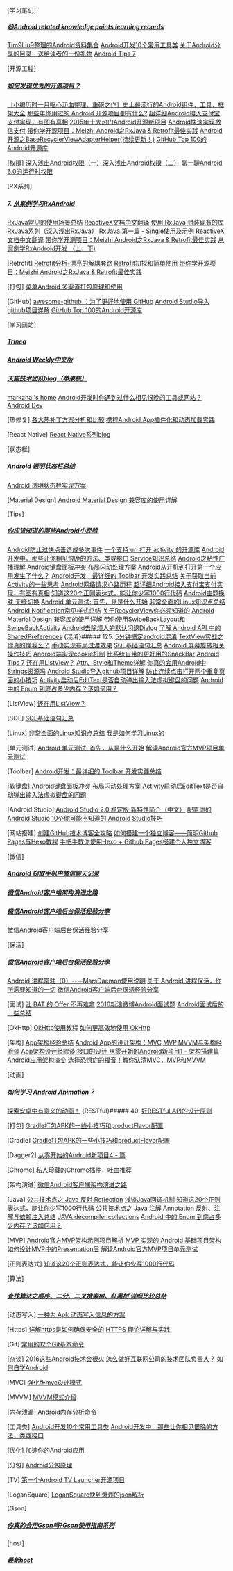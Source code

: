 [学习笔记]
##### [:smile:Android related knowledge points learning records](https://github.com/ZQiang94/StudyRecords)
[Tim9Liu9整理的Android资料集合](https://github.com/Tim9Liu9/TimLiu-Android)
[Android开发10个常用工具类](http://www.devstore.cn/essay/essayInfo/5862.html)
[关于Android分享的目录 - 送给读者的一份礼物](http://www.jianshu.com/p/780658b79227)
[Android Tips 7](http://www.wangchenlong.org/2016/02/25/tips/1605/072-android-tips-7/)



[开源工程]
#####  [如何发现优秀的开源项目？](http://mp.weixin.qq.com/s?__biz=MzA4NTQwNDcyMA==&mid=2650662079&idx=1&sn=65605f0d9bd741d38f0b179980dc09f1&scene=23&srcid=0729BwJZYHqM2sAT0szKPXXv#rd)
[［小编历时一月呕心沥血整理，重磅之作］史上最流行的Android组件、工具、框架大全](http://mp.weixin.qq.com/s?__biz=MzI0MjE3OTYwMg==&mid=2649547926&idx=1&sn=a26de59d5265beb8417f4a4ff70fb91e&scene=1&srcid=0813wA4x1GDBLE23yjpNScE8#wechat_redirect)
[那些年你用过的 Android 开源项目都有什么?](http://diycode.cc/topics/8)
[超详细Android接入支付宝支付实现，有图有真相](http://www.jianshu.com/p/2aa2e8748476)
[2015年十大热门Android开源新项目](http://www.jianshu.com/p/aa7238cd8daf)
[Android快速实现微信支付](http://www.jianshu.com/p/c97639279d2e)
[带你学开源项目：Meizhi Android之RxJava & Retrofit最佳实践](https://wingjay.com/2016/04/13/%E5%B8%A6%E4%BD%A0%E5%AD%A6%E5%BC%80%E6%BA%90%E9%A1%B9%E7%9B%AE%EF%BC%9AMeizhi-Android%E4%B9%8BRxJava-Retrofit%E6%9C%80%E4%BD%B3%E5%AE%9E%E8%B7%B5/)
[Android开源之BaseRecyclerViewAdapterHelper(持续更新！)](http://www.jianshu.com/p/e730462138bd)
[GitHub Top 100的Android开源库](http://mp.weixin.qq.com/s?__biz=MzA4NTQwNDcyMA==&mid=402675429&idx=1&sn=ba3afd2069004b220eaa8a77fdecbaf7#rd)



[权限]
[深入浅出Android权限（一）](http://imxie.cc/2016/02/26/%E3%80%90%E8%AF%91%E3%80%91%E6%B7%B1%E5%85%A5%E6%B5%85%E5%87%BAAndroid%E6%9D%83%E9%99%90%EF%BC%88%E4%B8%80%EF%BC%89/)[深入浅出Android权限（二）](http://imxie.cc/2016/02/29/%E6%B7%B1%E5%85%A5%E6%B5%85%E5%87%BAAndroid%E6%9D%83%E9%99%90%EF%BC%88%E4%BA%8C%EF%BC%89/)
[聊一聊Android 6.0的运行时权限](http://droidyue.com/blog/2016/01/17/understanding-marshmallow-runtime-permission/)


[RX系列]
##### 7. [从案例学习RxAndroid](http://blog.chengdazhi.com/index.php/140)
[RxJava常见的使用场景总结](https://github.com/THEONE10211024/RxJavaSamples)
[ReactiveX文档中文翻译](https://mcxiaoke.gitbooks.io/rxdocs/content/)
[使用 RxJava 封装现有的库](https://github.com/xitu/gold-miner/blob/master/TODO/wrapping-existing-libraries-with-rxjava.md)
[RxJava系列（深入浅出RxJava）](http://blog.csdn.net/lzyzsd/article/details/41833541)
[RxJava 第一篇 - Single使用及示例](http://www.jianshu.com/p/abced47815d9)
[ReactiveX文档中文翻译](http://uprogrammer.cn/rxjava_cn/)
[带你学开源项目：Meizhi Android之RxJava & Retrofit最佳实践](https://wingjay.com/2016/04/13/%E5%B8%A6%E4%BD%A0%E5%AD%A6%E5%BC%80%E6%BA%90%E9%A1%B9%E7%9B%AE%EF%BC%9AMeizhi-Android%E4%B9%8BRxJava-Retrofit%E6%9C%80%E4%BD%B3%E5%AE%9E%E8%B7%B5/)
[从案例学RxAndroid开发 （上、下)](http://mp.weixin.qq.com/s?__biz=MzA4MjA0MTc4NQ==&mid=504089555&idx=3&sn=094a2c4f7072fb9e113b12541001f622#rd)



[Retrofit]
[Retrofit分析-漂亮的解耦套路](http://www.jianshu.com/p/45cb536be2f4)
[Retrofit初探和简单使用](http://mp.weixin.qq.com/s?__biz=MjM5NDkxMTgyNw==&mid=2653057382&idx=2&sn=68c882cc9fc197f67ad7caba80630314#wechat_redirect)
[带你学开源项目：Meizhi Android之RxJava & Retrofit最佳实践](https://wingjay.com/2016/04/13/%E5%B8%A6%E4%BD%A0%E5%AD%A6%E5%BC%80%E6%BA%90%E9%A1%B9%E7%9B%AE%EF%BC%9AMeizhi-Android%E4%B9%8BRxJava-Retrofit%E6%9C%80%E4%BD%B3%E5%AE%9E%E8%B7%B5/)



[打包]
[菜单Android 多渠道打包原理和使用](http://news.oneapm.com/android-da-bao/)



[GitHub]
[awesome-github ：为了更好地使用 GitHub](https://gold.xitu.io/entry/56d7a0f31532bc0050741afc)
[Android Studio导入github项目详解](http://blog.csdn.net/lyhhj/article/details/48789705)
[GitHub Top 100的Android开源库](http://mp.weixin.qq.com/s?__biz=MzA4NTQwNDcyMA==&mid=402675429&idx=1&sn=ba3afd2069004b220eaa8a77fdecbaf7#rd)



[学习网站]
##### [Trinea](http://www.trinea.cn/)
##### [Android Weekly中文版](http://wiki.jikexueyuan.com/project/android-weekly)
##### [天猫技术团队blog（苹果核）](http://pingguohe.net/)
[markzhai's home](http://blog.zhaiyifan.cn/)
[Android开发时你遇到过什么相见恨晚的工具或网站？](https://www.zhihu.com/question/27140400)
[Android Dev](http://www.jianshu.com/collection/6e31b7354a48)



[热修复]
[各大热补丁方案分析和比较](http://blog.zhaiyifan.cn/2015/11/20/HotPatchCompare/)
[携程Android App插件化和动态加载实践](http://www.infoq.com/cn/articles/ctrip-android-dynamic-loading)


[React Native]
[React Native系列blog](http://www.lcode.org/react-native-source-hacker/)


[状态栏]
##### [Android 透明状态栏总结](https://niorgai.github.io/2016/03/20/Android-transulcent-status-bar/)
[Android 透明状态栏实现方案](http://blog.csdn.net/fanxin_92/article/details/51086144)


[Material Design]
[Android Material Design 兼容库的使用详解](http://www.jianshu.com/p/1e6eed09d48b)



[Tips]
##### [你应该知道的那些Android小经验](http://mp.weixin.qq.com/s?__biz=MzA4MjU5NTY0NA==&mid=404388098&idx=1&sn=8bbbba7692dca68cdda2212dec4d86c0&scene=1&srcid=0320gXPloap70ixGeYnNUaAW#wechat_redirect)
[Android防止过快点击造成多次事件](http://blog.csdn.net/mrzhang_happy/article/details/51087765)
[一个支持 url 打开 activity 的开源库](https://github.com/mzule/ActivityRouter)
[Android开发中，那些让你相见恨晚的方法、类或接口](http://liukun.engineer/2016/04/11/Android%E5%BC%80%E5%8F%91%E4%B8%AD%EF%BC%8C%E9%82%A3%E4%BA%9B%E8%AE%A9%E4%BD%A0%E7%9B%B8%E8%A7%81%E6%81%A8%E6%99%9A%E7%9A%84%E6%96%B9%E6%B3%95%E3%80%81%E7%B1%BB%E6%88%96%E6%8E%A5%E5%8F%A3/)
[Service知识总结](http://mouxuejie.com/blog/2016-04-16/service-intentservice-analysis/)
[Android之粘性广播理解](http://blog.csdn.net/way_ping_li/article/details/8016688)
[Android键盘面板冲突 布局闪动处理方案](https://github.com/Jacksgong/JKeyboardPanelSwitch)
[Android从开机到打开第一个应用发生了什么？](https://segmentfault.com/a/1190000004676352)
[Android开发：最详细的 Toolbar 开发实践总结](http://www.jianshu.com/p/79604c3ddcae)
[关于获取当前Activity的一些思考](http://droidyue.com/blog/2016/02/21/thinking-of-getting-the-current-activity-in-android/)
[Android网络请求心路历程](http://www.jianshu.com/p/3141d4e46240)
[超详细Android接入支付宝支付实现，有图有真相](http://www.jianshu.com/p/2aa2e8748476)
[知道这20个正则表达式，能让你少写1000行代码](http://www.jianshu.com/p/e7bb97218946)
[Android主题换肤 无缝切换](http://www.jianshu.com/p/af7c0585dd5b)
[Android 单元测试: 首先，从是什么开始](https://segmentfault.com/a/1190000004930175)
[非常全面的Linux知识点总结](http://www.codeceo.com/article/linux-tips.html)
[ Android Notification常见样式总结](http://blog.csdn.net/w804518214/article/details/51231946)
[关于RecyclerView你必须知道的](http://blog.csdn.net/mynameishuangshuai/article/details/51153978)
[Android Material Design 兼容库的使用详解](http://www.jianshu.com/p/1e6eed09d48b)
[带你使用SwipeBackLayout和SwipeBackActivity](http://www.jianshu.com/p/92b884d8471c)
[Android去除烦人的默认闪退Dialog](http://sixwolf.net/blog/2016/04/11/Android%E5%8E%BB%E9%99%A4%E7%83%A6%E4%BA%BA%E7%9A%84%E9%97%AA%E9%80%80%E5%BC%B9%E7%AA%97/)
[了解 Android API 中的 SharedPreferences](http://mp.weixin.qq.com/s?__biz=MzA3MDMyMjkzNg==&mid=2652261666&idx=1&sn=9cc50beed8c8ef601c11755f4740e456&scene=0#wechat_redirect%EF%BC%89)
{混淆}##### 125. [5分钟搞定android混淆](http://www.jianshu.com/p/f3455ecaa56e)
[TextView实战之你真的懂我么？](http://blog.csdn.net/sdkfjksf/article/details/51317204)
[手动实现布局过渡效果](http://www.jcodecraeer.com/a/anzhuokaifa/androidkaifa/2015/0629/3119.html)
[SQL基础语句汇总](http://www.jcodecraeer.com/a/shujuku/2015/1024/3619.html)
[Android 屏幕旋转相关操作技巧](http://www.jcodecraeer.com/a/anzhuokaifa/androidkaifa/2016/0425/4177.html)
[Android端实现cookie机制](http://www.jianshu.com/p/b7d333f93c73)
[比系统自带的更好用的SnackBar](http://www.jianshu.com/p/e3c82b98f151)
[Android Tips 7](http://www.wangchenlong.org/2016/02/25/tips/1605/072-android-tips-7/)
[还在用ListView？](http://www.jianshu.com/p/a92955be0a3e)
[Attr、Style和Theme详解](http://www.jianshu.com/p/dd79220b47dd)
[你真的会用Android中Strings资源吗](http://www.jianshu.com/p/bf8c4b4c8049)
[Android Studio导入github项目详解](http://blog.csdn.net/lyhhj/article/details/48789705)
[防止连续点击打开两个重复页面的小技巧](http://mafei.me/2016/04/12/Android-%E9%98%B2%E6%AD%A2%E8%BF%9E%E7%BB%AD%E7%82%B9%E5%87%BB%E6%89%93%E5%BC%80%E4%B8%A4%E4%B8%AA%E9%87%8D%E5%A4%8D%E9%A1%B5%E9%9D%A2%E7%9A%84%E5%B0%8F%E6%8A%80%E5%B7%A7/)
[Activity启动后EditText是否自动弹出输入法虚拟键盘的问题](http://mafei.me/2016/02/27/Activity%E5%90%AF%E5%8A%A8%E5%90%8EEditText%E6%98%AF%E5%90%A6%E8%87%AA%E5%8A%A8%E5%BC%B9%E5%87%BA%E8%BE%93%E5%85%A5%E6%B3%95%E8%99%9A%E6%8B%9F%E9%94%AE%E7%9B%98%E7%9A%84%E9%97%AE%E9%A2%98/)
[Android 中的 Enum 到底占多少内存？该如何用？](http://www.jianshu.com/p/6052cd4ea9ae)



[ListView]
[还在用ListView？](http://www.jianshu.com/p/a92955be0a3e)



[SQL]
[SQL基础语句汇总](http://www.jcodecraeer.com/a/shujuku/2015/1024/3619.html)


[Linux]
[非常全面的Linux知识点总结](http://www.codeceo.com/article/linux-tips.html)
[我是如何学习Linux的](https://www.sdk.cn/news/3230)



[单元测试]
[Android 单元测试: 首先，从是什么开始](https://segmentfault.com/a/1190000004930175)
[解读Android官方MVP项目单元测试](http://www.jcodecraeer.com/a/anzhuokaifa/androidkaifa/2016/0425/4178.html)


[Toolbar]
[Android开发：最详细的 Toolbar 开发实践总结](http://www.jianshu.com/p/79604c3ddcae)

[软键盘]
[Android键盘面板冲突 布局闪动处理方案](https://github.com/Jacksgong/JKeyboardPanelSwitch)
[Activity启动后EditText是否自动弹出输入法虚拟键盘的问题](http://mafei.me/2016/02/27/Activity%E5%90%AF%E5%8A%A8%E5%90%8EEditText%E6%98%AF%E5%90%A6%E8%87%AA%E5%8A%A8%E5%BC%B9%E5%87%BA%E8%BE%93%E5%85%A5%E6%B3%95%E8%99%9A%E6%8B%9F%E9%94%AE%E7%9B%98%E7%9A%84%E9%97%AE%E9%A2%98/)


[Android Studio]
[Android Studio 2.0 稳定版 新特性简介（中文）](http://chinagdg.org/2016/04/android-studio-2-0/)
[配置你的 Android Studio](http://gold.xitu.io/entry/570b79f071cfe4005fa5cda5)
[10个你可能不知道的 Android Studio技巧](http://www.jcodecraeer.com/a/anzhuokaifa/Android_Studio/2016/0424/4172.html)


[网站搭建]
[创建GitHub技术博客全攻略](http://blog.csdn.net/renfufei/article/details/37725057/)
[如何搭建一个独立博客——简明Github Pages与Hexo教程](http://www.jianshu.com/p/05289a4bc8b2)
[手把手教你使用Hexo + Github Pages搭建个人独立博客](https://segmentfault.com/a/1190000004947261)


[微信]
##### [Android 窃取手机中微信聊天记录](http://icodeyou.com/2015/06/05/2015-06-05-%20%E8%8E%B7%E5%8F%96%E5%BE%AE%E4%BF%A1%E8%81%8A%E5%A4%A9%E8%AE%B0%E5%BD%95/)
##### [微信Android客户端架构演进之路](http://mp.weixin.qq.com/s?__biz=MzA3ODg4MDk0Ng==&mid=401921778&idx=1&sn=f05433ff53199999f9dc2acb3b249ac3&scene=21#wechat_redirect)
##### [微信Android客户端后台保活经验分享](http://mp.weixin.qq.com/s?__biz=MzA3ODg4MDk0Ng==&mid=403254393&idx=1&sn=8dc0e3a03031177777b5a5876cb210cc&scene=1&srcid=0402fANUWIotbVLECw4Ytz4K#wechat_redirect)
[微信Android客户端后台保活经验分享](http://www.infoq.com/cn/articles/wechat-android-background-keep-alive)


[保活]
##### [微信Android客户端后台保活经验分享](http://mp.weixin.qq.com/s?__biz=MzA3ODg4MDk0Ng==&mid=403254393&idx=1&sn=8dc0e3a03031177777b5a5876cb210cc&scene=1&srcid=0402fANUWIotbVLECw4Ytz4K#wechat_redirect)
[ Android 进程常驻（0）----MarsDaemon使用说明](http://blog.csdn.net/marswin89/article/details/50917098)
[关于 Android 进程保活，你所需要知道的一切](http://www.jianshu.com/p/63aafe3c12af#)
[微信Android客户端后台保活经验分享](http://www.infoq.com/cn/articles/wechat-android-background-keep-alive)


[面试]
[让 BAT 的 Offer 不再难拿](http://www.jianshu.com/p/ee15c1cf9c16#)
[2016新浪微博Android面试题](http://yuweiguocn.github.io/2016/04/13/interview-2016-sina-weibo/)
[Android面试后的一些总结](http://kymjs.com/code/2016/03/08/01/)



[OkHttp]
[OkHttp使用教程](http://www.jcodecraeer.com/a/anzhuokaifa/androidkaifa/2015/0106/2275.html)
[如何更高效地使用 OkHttp](http://brucezz.github.io/articles/2016/02/21/effective-okhttp/)



[架构]
[App架构经验总结](http://keeganlee.me/post/architecture/20160303)
[Android App的设计架构：MVC,MVP,MVVM与架构经验谈](http://www.tianmaying.com/tutorial/AndroidMVC)
[App架构设计经验谈:接口的设计 ](http://keeganlee.me/post/architecture/20160107)
[从零开始的Android新项目1 - 架构搭建篇](http://blog.zhaiyifan.cn/2016/03/14/android-new-project-from-0-p1/)
[Android应用架构演变](http://www.jianshu.com/p/8ca27934c6e6)
[选择恐惧症的福音！教你认清MVC，MVP和MVVM](http://www.jcodecraeer.com/a/anzhuokaifa/androidkaifa/2016/0414/4143.html)


[动画]
##### [如何学习 Android Animation？](https://segmentfault.com/a/1190000004354609)
[探索安卓中有意义的动画！](https://segmentfault.com/a/1190000004182537)
{RESTful}##### 40. [好RESTful API的设计原则](http://www.cnblogs.com/moonz-wu/p/4211626.html)

[打包]
[Gradle打包APK的一些小技巧和productFlavor配置](http://zheteng.me/android/2016/02/29/flavors-with-gradle/)


[Gradle]
[Gradle打包APK的一些小技巧和productFlavor配置](http://zheteng.me/android/2016/02/29/flavors-with-gradle/)


[Dagger2]
[从零开始的Android新项目4 - 篇](http://blog.zhaiyifan.cn/2016/03/27/android-new-project-from-0-p4/)


[Chrome]
[私人珍藏的Chrome插件，吐血推荐](http://stormzhang.com/devtools/2016/01/15/google-chrome-extension/)


[架构演进]
[微信Android客户端架构演进之路](http://mp.weixin.qq.com/s?__biz=MzA3ODg4MDk0Ng==&mid=401921778&idx=1&sn=f05433ff53199999f9dc2acb3b249ac3&scene=21#wechat_redirect)

[Java]
[公共技术点之 Java 反射 Reflection](http://p.codekk.com/blogs/detail/5596953ed6459ae7934997c5)
[浅谈Java回调机制](http://mp.weixin.qq.com/s?__biz=MzA4MjA0MTc4NQ==&mid=403109183&idx=1&sn=2909a7702c12c4ada2c908263626b642#rd)
[知道这20个正则表达式，能让你少写1000行代码](http://www.jianshu.com/p/e7bb97218946)
[公共技术点之 Java 注解 Annotation](http://p.codekk.com/blogs/detail/54cfab086c4761e5001b253b)
[反射、注解与依赖注入总结](http://www.jianshu.com/p/24820bf3df5c)
[JAVA decompiler collections](http://www.figotan.org/2015/11/24/java-decompiler-collections/)
[Android 中的 Enum 到底占多少内存？该如何用？](http://www.jianshu.com/p/6052cd4ea9ae)



[MVP]
[Android官方MVP架构示例项目解析](http://mp.weixin.qq.com/s?__biz=MzA3ODg4MDk0Ng==&mid=403539764&idx=1&sn=d30d89e6848a8e13d4da0f5639100e5f#rd)
[MVP 实现的 Android 基础项目架构](https://github.com/xitu/gold-miner/blob/master/TODO/android-basic-project-architecture-for-mvp.md)
[如何设计MVP中的Presentation层](http://blog.chengdazhi.com/index.php/115)
[解读Android官方MVP项目单元测试](http://www.jcodecraeer.com/a/anzhuokaifa/androidkaifa/2016/0425/4178.html)



[正则表达式]
[知道这20个正则表达式，能让你少写1000行代码](http://www.jianshu.com/p/e7bb97218946)

[算法]
##### [查找算法之顺序、二分、二叉搜索树、红黑树 详细比较总结](http://threezj.com/2016/03/20/%E6%9F%A5%E6%89%BE%E7%AE%97%E6%B3%95%E4%B9%8B%E9%A1%BA%E5%BA%8F%E3%80%81%E4%BA%8C%E5%88%86%E3%80%81%E4%BA%8C%E5%8F%89%E6%90%9C%E7%B4%A2%E6%A0%91%E3%80%81%E7%BA%A2%E9%BB%91%E6%A0%91/)

[动态写入]
[一种为 Apk 动态写入信息的方案 ](http://mp.weixin.qq.com/s?__biz=MzAxNjI3MDkzOQ==&mid=405919721&idx=1&sn=fdad21c0bc74d90e66443d488e8cdc8f#rd)

[Https]
[详解https是如何确保安全的](https://www.sdk.cn/news/2921)
[HTTPS 理论详解与实践](https://segmentfault.com/a/1190000004985253)


[Git]
[常用的12个Git基本命令](https://www.sdk.cn/news/2957)

[杂谈]
[2016这些Android技术会很火](http://mp.weixin.qq.com/s?__biz=MzAwNjE5MzA0NQ==&mid=402079389&idx=1&sn=6823b23c996c5c54c2bfaa03961d06ff&scene=0#wechat_redirect)
[怎么做好互联网公司的技术团队负责人？](http://www.jianshu.com/p/463528c4ec91)
[如何自学Android](http://gityuan.com/2016/04/24/how-to-study-android/)

[MVC]
[强化版mvc设计模式](http://mp.weixin.qq.com/s?__biz=MzA4MjA0MTc4NQ==&mid=403123455&idx=1&sn=9d414a52f2399768e61d03b3aefc3cb6#rd)


[MVVM]
[MVVM模式介绍](https://github.com/xitu/gold-miner/blob/master/TODO%2Fapproaching-android-with-mvvm.md)



[内存泄漏]
[Android内存分析命令](http://gityuan.com/2016/01/02/memory-analysis-command/)

[工具类]
[Android开发10个常用工具类](http://www.devstore.cn/essay/essayInfo/5862.html)
[Android开发中，那些让你相见恨晚的方法、类或接口](http://liukun.engineer/2016/04/11/Android%E5%BC%80%E5%8F%91%E4%B8%AD%EF%BC%8C%E9%82%A3%E4%BA%9B%E8%AE%A9%E4%BD%A0%E7%9B%B8%E8%A7%81%E6%81%A8%E6%99%9A%E7%9A%84%E6%96%B9%E6%B3%95%E3%80%81%E7%B1%BB%E6%88%96%E6%8E%A5%E5%8F%A3/)

[优化]
[加速你的Android应用](http://www.devtf.cn/?p=1097)


[分包]
[Android分包原理](http://souly.cn/%E6%8A%80%E6%9C%AF%E5%8D%9A%E6%96%87/2016/02/25/android%E5%88%86%E5%8C%85%E5%8E%9F%E7%90%86/)


[TV]
[第一个Android TV Launcher开源项目](http://blog.csdn.net/rain_butterfly/article/details/44942747)


[LoganSquare]
[LoganSquare快到爆炸的json解析](http://p.codekk.com/detail/Android/bluelinelabs/LoganSquare)


[Gson]
##### [你真的会用Gson吗?Gson使用指南系列](http://www.jianshu.com/p/e740196225a4)

[host]
##### [最新host](https://raw.githubusercontent.com/racaljk/hosts/master/hosts)
